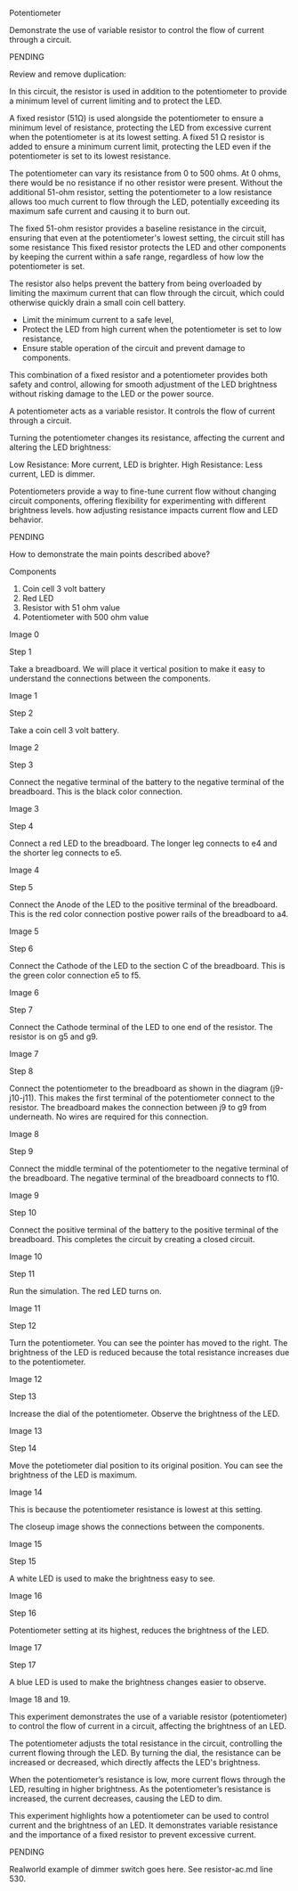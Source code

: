 Potentiometer

Demonstrate the use of variable resistor to control the flow of current through a circuit.

PENDING

Review and remove duplication:

In this circuit, the resistor is used in addition to the potentiometer to provide a minimum level of current limiting and to protect the LED.

A fixed resistor (51Ω) is used alongside the potentiometer to ensure a minimum level of resistance, protecting the LED from excessive current when the potentiometer is at its lowest setting. A fixed 51 Ω resistor is added to ensure a minimum current limit, protecting the LED even if the potentiometer is set to its lowest resistance.

The potentiometer can vary its resistance from 0 to 500 ohms. At 0 ohms, there would be no resistance if no other resistor were present. Without the additional 51-ohm resistor, setting the potentiometer to a low resistance allows too much current to flow through the LED, potentially exceeding its maximum safe current and causing it to burn out.

The fixed 51-ohm resistor provides a baseline resistance in the circuit, ensuring that even at the potentiometer's lowest setting, the circuit still has some resistance This fixed resistor protects the LED and other components by keeping the current within a safe range, regardless of how low the potentiometer is set.

The resistor also helps prevent the battery from being overloaded by limiting the maximum current that can flow through the circuit, which could otherwise quickly drain a small coin cell battery.

- Limit the minimum current to a safe level,
- Protect the LED from high current when the potentiometer is set to low resistance,
- Ensure stable operation of the circuit and prevent damage to components.

This combination of a fixed resistor and a potentiometer provides both safety and control, allowing for smooth adjustment of the LED brightness without risking damage to the LED or the power source.

A potentiometer acts as a variable resistor. It controls the flow of current through a circuit.

Turning the potentiometer changes its resistance, affecting the current and altering the LED brightness:

Low Resistance: More current, LED is brighter.
High Resistance: Less current, LED is dimmer.

Potentiometers provide a way to fine-tune current flow without changing circuit components, offering flexibility for experimenting with different brightness levels.
how adjusting resistance impacts current flow and LED behavior.

PENDING

How to demonstrate the main points described above?

Components

1. Coin cell 3 volt battery
2. Red LED
3. Resistor with 51 ohm value
4. Potentiometer with 500 ohm value

Image 0

Step 1

Take a breadboard. We will place it vertical position to make it easy to understand the connections between the components.

Image 1

Step 2

Take a coin cell 3 volt battery.

Image 2

Step 3

Connect the negative terminal of the battery to the negative terminal of the breadboard. This is the black color connection.

Image 3

Step 4

Connect a red LED to the breadboard. The longer leg connects to e4 and the shorter leg connects to e5.

Image 4

Step 5

Connect the Anode of the LED to the positive terminal of the breadboard. This is the red color connection postive power rails of the breadboard to a4.

Image 5

Step 6

Connect the Cathode of the LED to the section C of the breadboard. This is the green color connection e5 to f5.

Image 6

Step 7

Connect the Cathode terminal of the LED to one end of the resistor. The resistor is on g5 and g9.

Image 7

Step 8

Connect the potentiometer to the breadboard as shown in the diagram (j9-j10-j11). This makes the first terminal of the potentiometer connect to the resistor. The breadboard makes the connection between j9 to g9 from underneath. No wires are required for this connection.

Image 8

Step 9

Connect the middle terminal of the potentiometer to the negative terminal of the breadboard. The negative terminal of the breadboard connects to f10.

Image 9

Step 10

Connect the positive terminal of the battery to the positive terminal of the breadboard. This completes the circuit by creating a closed circuit.

Image 10

Step 11

Run the simulation. The red LED turns on.

Image 11

Step 12

Turn the potentiometer. You can see the pointer has moved to the right. The brightness of the LED is reduced because the total resistance increases due to the potentiometer.

Image 12

Step 13

Increase the dial of the potentiometer. Observe the brightness of the LED.

Image 13

Step 14

Move the potetiometer dial position to its original position. You can see the brightness of the LED is maximum.

Image 14

This is because the potentiometer resistance is lowest at this setting.

The closeup image shows the connections between the components.

Image 15

Step 15

A white LED is used to make the brightness easy to see.

Image 16

Step 16

Potentiometer setting at its highest, reduces the brightness of the LED.

Image 17

Step 17

A blue LED is used to make the brightness changes easier to observe.

Image 18 and 19.

This experiment demonstrates the use of a variable resistor (potentiometer) to control the flow of current in a circuit, affecting the brightness of an LED.

The potentiometer adjusts the total resistance in the circuit, controlling the current flowing through the LED. By turning the dial, the resistance can be increased or decreased, which directly affects the LED's brightness.

When the potentiometer’s resistance is low, more current flows through the LED, resulting in higher brightness. As the potentiometer’s resistance is increased, the current decreases, causing the LED to dim.

This experiment highlights how a potentiometer can be used to control current and the brightness of an LED. It demonstrates variable resistance and the importance of a fixed resistor to prevent excessive current.

PENDING

Realworld example of dimmer switch goes here. See resistor-ac.md line 530.
